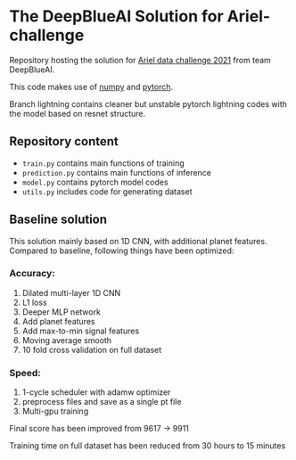 # The DeepBlueAI Solution for Ariel-challenge
Repository hosting the solution for [Ariel data challenge 2021](https://www.ariel-datachallenge.space/) from team DeepBlueAI.

This code makes use of [numpy](https://github.com/numpy/numpy) and [pytorch](https://github.com/pytorch/pytorch).

Branch lightning contains cleaner but unstable pytorch lightning codes with the model based on resnet structure.

## Repository content

- ```train.py``` contains main functions of training
- ```prediction.py``` contains main functions of inference
- ```model.py``` contains pytorch model codes
- ```utils.py``` includes code for generating dataset

## Baseline solution

This solution mainly based on 1D CNN, with additional planet features.
Compared to baseline, following things have been optimized:

### Accuracy:
1. Dilated multi-layer 1D CNN
2. L1 loss
3. Deeper MLP network
4. Add planet features
5. Add max-to-min signal features
6. Moving average smooth
7. 10 fold cross validation on full dataset
   
### Speed:
1. 1-cycle scheduler with adamw optimizer
2. preprocess files and save as a single pt file
3. Multi-gpu training

Final score has been improved from 9617 -> 9911

Training time on full dataset has been reduced from 30 hours to 15 minutes

